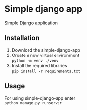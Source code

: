 # Simple django app

Simple Django application

## Installation
1. Download the simple-django-app
2. Create a new virtual environment  
   ```python -m venv ./venv```
3. Install the required libraries  
  ```pip install -r requirements.txt```

## Usage 
For using simple-django-app enter  
```python manage.py runserver```  

